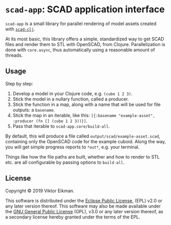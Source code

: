 # `scad-app`: SCAD application interface

`scad-app` is a small library for parallel rendering of model assets created
with [`scad-clj`](https://github.com/farrellm/scad-clj).

At its most basic, this library offers a simple, standardized way to get
SCAD files and render them to STL with OpenSCAD, from Clojure.
Parallelization is done with `core.async`, thus automatically using a
reasonable amount of threads.

## Usage

Step by step:

1. Develop a model in your Clojure code, e.g. `(cube 1 2 3)`.
2. Stick the model in a nullary function, called a producer.
3. Stick the function in a map, along with a name that will be used for file
   outputs: a `basename`.
4. Stick the map in an iterable, like this:
   `[{:basename "example-asset", :producer (fn [] (cube 1 2 3))}]`.
5. Pass that iterable to `scad-app.core/build-all`.

By default, this will produce a file called `output/scad/example-asset.scad`,
containing only the OpenSCAD code for the example cuboid.
Along the way, you will get simple progress reports to `*out*`, e.g. your
terminal.

Things like how the file paths are built, whether and how to render to STL etc.
are all configurable by passing options to `build-all`.

## License

Copyright © 2019 Viktor Eikman.

This software is distributed under the [Eclipse Public License](LICENSE-EPL),
(EPL) v2.0 or any later version thereof. This software may also be made
available under the [GNU General Public License](LICENSE-GPL) (GPL), v3.0 or
any later version thereof, as a secondary license hereby granted under the
terms of the EPL.
